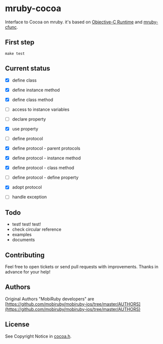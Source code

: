 # mruby-cocoa

Interface to Cocoa on mruby.
it's based on [Objective-C Runtime](https://developer.apple.com/library/mac/#documentation/Cocoa/Reference/ObjCRuntimeRef/Reference/reference.html) and [mruby-cfunc](https://github.com/mobiruby/mruby-cfunc/).


## First step

    make test


## Current status

- [x] define class
- [x] define instance method
- [x] define class method
- [ ] access to instance variables
- [ ] declare property
- [x] use property
- [ ] define protocol
- [x] define protocol - parent protocols
- [x] define protocol - instance method
- [x] define protocol - class method
- [ ] define protocol - define property
- [x] adopt protocol
- [ ] handle exception


## Todo

* test! test! test!
* check circular reference
* examples
* documents


## Contributing

Feel free to open tickets or send pull requests with improvements.
Thanks in advance for your help!


## Authors

Original Authors "MobiRuby developers" are [https://github.com/mobiruby/mobiruby-ios/tree/master/AUTHORS](https://github.com/mobiruby/mobiruby-ios/tree/master/AUTHORS)


## License

See Copyright Notice in [cocoa.h](https://github.com/mobiruby/mruby-cfunc/blob/master/include/cocoa.h).


